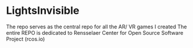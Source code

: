 # LightsInvisible
The repo serves as the central repo for all the AR/ VR games I created 
The entire REPO is dedicated to Rensselaer Center for Open Source Software Project (rcos.io)

